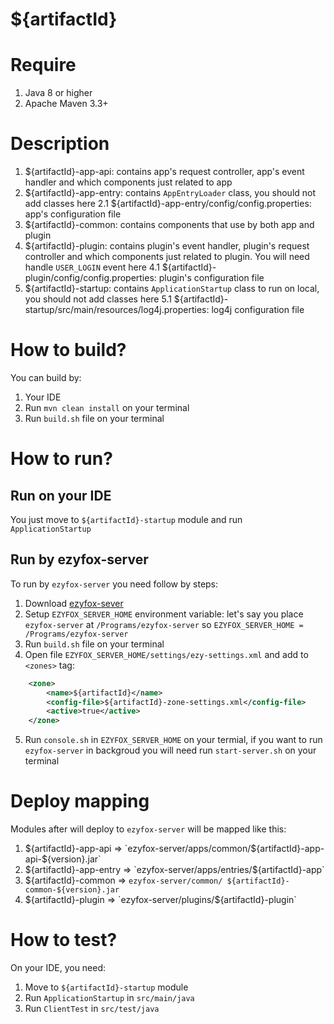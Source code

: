 # ${artifactId}

# Require

1. Java 8 or higher
2. Apache Maven 3.3+

# Description
1. ${artifactId}-app-api: contains app's request controller, app's event handler and which components just related to app
2. ${artifactId}-app-entry: contains `AppEntryLoader` class, you should not add classes here
2.1 ${artifactId}-app-entry/config/config.properties: app's configuration file
3. ${artifactId}-common: contains components that use by both app and plugin
4. ${artifactId}-plugin: contains plugin's event handler, plugin's request controller and which components just related to plugin. You will need handle `USER_LOGIN` event here
4.1 ${artifactId}-plugin/config/config.properties: plugin's configuration file
5. ${artifactId}-startup: contains `ApplicationStartup` class to run on local, you should not add classes here
5.1 ${artifactId}-startup/src/main/resources/log4j.properties: log4j configuration file

# How to build?

You can build by:
1. Your IDE
2. Run `mvn clean install` on your terminal
3. Run `build.sh` file on your terminal

# How to run?

## Run on your IDE

You just move to `${artifactId}-startup` module and run `ApplicationStartup`

## Run by ezyfox-server

To run by `ezyfox-server` you need follow by steps:
1. Download [ezyfox-sever](https://resources.tvd12.com/)
2. Setup `EZYFOX_SERVER_HOME` environment variable: let's say you place `ezyfox-server` at `/Programs/ezyfox-server` so `EZYFOX_SERVER_HOME = /Programs/ezyfox-server`
3. Run `build.sh` file on your terminal
4. Open file `EZYFOX_SERVER_HOME/settings/ezy-settings.xml` and add to `<zones>` tag:
```xml
    <zone>
		<name>${artifactId}</name>
		<config-file>${artifactId}-zone-settings.xml</config-file>
		<active>true</active>
	</zone>
```
5. Run `console.sh` in `EZYFOX_SERVER_HOME` on your termial, if you want to run `ezyfox-server` in backgroud you will need run `start-server.sh` on your terminal

# Deploy mapping
Modules after will deploy to `ezyfox-server` will be mapped like this:
1. ${artifactId}-app-api => `ezyfox-server/apps/common/${artifactId}-app-api-${version}.jar`
2. ${artifactId}-app-entry => `ezyfox-server/apps/entries/${artifactId}-app`
3. ${artifactId}-common => `ezyfox-server/common/ ${artifactId}-common-${version}.jar`
4. ${artifactId}-plugin => `ezyfox-server/plugins/${artifactId}-plugin`

# How to test?

On your IDE, you need:
1. Move to `${artifactId}-startup` module 
2. Run `ApplicationStartup` in `src/main/java`
3. Run `ClientTest` in `src/test/java`